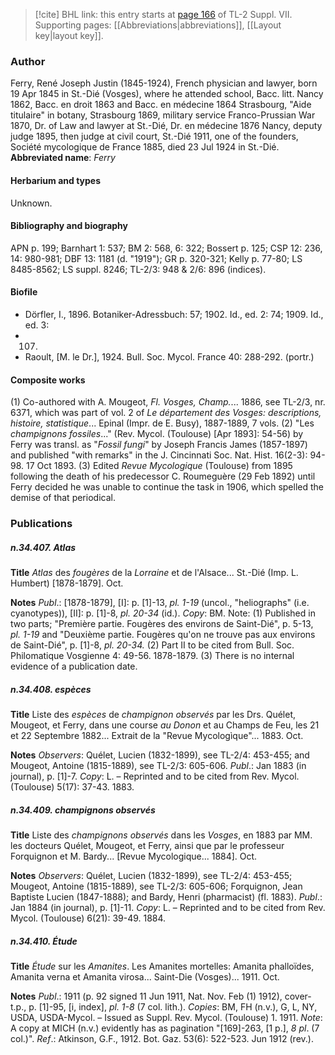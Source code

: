 > [!cite] BHL link: this entry starts at [page 166](https://www.biodiversitylibrary.org/page/33259670) of TL-2 Suppl. VII.
> Supporting pages: [[Abbreviations|abbreviations]], [[Layout key|layout key]].

### Author

Ferry, René Joseph Justin (1845-1924), French physician and lawyer, born 19 Apr 1845 in St.-Dié (Vosges), where he attended school, Bacc. litt. Nancy 1862, Bacc. en droit 1863 and Bacc. en médecine 1864 Strasbourg, "Aide titulaire" in botany, Strasbourg 1869, military service Franco-Prussian War 1870, Dr. of Law and lawyer at St.-Dié, Dr. en médecine 1876 Nancy, deputy judge 1895, then judge at civil court, St.-Dié 1911, one of the founders, Société mycologique de France 1885, died 23 Jul 1924 in St.-Dié. 
**Abbreviated name**: *Ferry*

#### Herbarium and types

Unknown.

#### Bibliography and biography

APN p. 199; Barnhart 1: 537; BM 2: 568, 6: 322; Bossert p. 125; CSP 12: 236, 14: 980-981; DBF 13: 1181 (d. "1919"); GR p. 320-321; Kelly p. 77-80; LS 8485-8562; LS suppl. 8246; TL-2/3: 948 & 2/6: 896 (indices).

#### Biofile

- Dörfler, I., 1896. Botaniker-Adressbuch: 57; 1902. Id., ed. 2: 74; 1909. Id., ed. 3:
- 107.
- Raoult, \[M. le Dr.\], 1924. Bull. Soc. Mycol. France 40: 288-292. (portr.)

#### Composite works

(1) Co-authored with A. Mougeot, *Fl. Vosges, Champ.*... 1886, see TL-2/3, nr. 6371, which was part of vol. 2 of *Le département des Vosges: descriptions, histoire, statistique*... Epinal (Impr. de E. Busy), 1887-1889, 7 vols.
(2) "Les *champignons fossiles*..." (Rev. Mycol. (Toulouse) \[Apr 1893\]: 54-56) by Ferry was transl. as "*Fossil fungi*" by Joseph Francis James (1857-1897) and published "with remarks" in the J. Cincinnati Soc. Nat. Hist. 16(2-3): 94-98. 17 Oct 1893.
(3) Edited *Revue Mycologique* (Toulouse) from 1895 following the death of his predecessor C. Roumeguère (29 Feb 1892) until Ferry decided he was unable to continue the task in 1906, which spelled the demise of that periodical.

### Publications

##### n.34.407. Atlas

**Title**
*Atlas* des *fougères* de la *Lorraine* et de l'Alsace... St.-Dié (Imp. L. Humbert) \[1878-1879\]. Oct.

**Notes**
*Publ*.: \[1878-1879\], \[I\]: p. \[1\]-13, *pl. 1-19* (uncol., "heliographs" (i.e. cyanotypes)), \[II\]: p. \[1\]-8, *pl. 20-34* (id.). *Copy*: BM.
Note: (1) Published in two parts; "Première partie. Fougères des environs de Saint-Dié", p. 5-13, *pl. 1-19* and "Deuxième partie. Fougères qu'on ne trouve pas aux environs de Saint-Dié", p. \[1\]-8, *pl. 20-34.* (2) Part II to be cited from Bull. Soc. Philomatique Vosgienne 4: 49-56. 1878-1879. (3) There is no internal evidence of a publication date.

##### n.34.408. espèces

**Title**
Liste des *espèces* de *champignon observés* par les Drs. Quélet, Mougeot, et Ferry, dans une course *au Donon* et au Champs de Feu, les 21 et 22 Septembre 1882... Extrait de la "Revue Mycologìque"... 1883. Oct.

**Notes**
*Observers*: Quélet, Lucien (1832-1899), see TL-2/4: 453-455; and Mougeot, Antoine (1815-1889), see TL-2/3: 605-606.
*Publ*.: Jan 1883 (in journal), p. \[1\]-7. *Copy*: L. – Reprinted and to be cited from Rev. Mycol. (Toulouse) 5(17): 37-43. 1883.

##### n.34.409. champignons observés

**Title**
Liste des *champignons observés* dans les *Vosges*, en 1883 par MM. les docteurs Quélet, Mougeot, et Ferry, ainsi que par le professeur Forquignon et M. Bardy... \[Revue Mycologique... 1884\]. Oct.

**Notes**
*Observers*: Quélet, Lucien (1832-1899), see TL-2/4: 453-455; Mougeot, Antoine (1815-1889), see TL-2/3: 605-606; Forquignon, Jean Baptiste Lucien (1847-1888); and Bardy, Henri (pharmacist) (fl. 1883).
*Publ*.: Jan 1884 (in journal), p. \[1\]-11. *Copy*: L. – Reprinted and to be cited from Rev. Mycol. (Toulouse) 6(21): 39-49. 1884.

##### n.34.410. Étude

**Title**
*Étude* sur les *Amanites*. Les Amanites mortelles: Amanita phalloïdes, Amanita verna et Amanita virosa... Saint-Die (Vosges)... 1911. Oct.

**Notes**
*Publ*.: 1911 (p. 92 signed 11 Jun 1911, Nat. Nov. Feb (1) 1912), cover-t.p., p. \[1\]-95, \[i, index\], *pl. 1-8* (7 col. lith.). *Copies*: BM, FH (n.v.), G, L, NY, USDA, USDA-Mycol. – Issued as Suppl. Rev. Mycol. (Toulouse) 1. 1911.
*Note*: A copy at MICH (n.v.) evidently has as pagination "\[169\]-263, \[1 p.\], *8 pl*. (7 col.)".
*Ref*.: Atkinson, G.F., 1912. Bot. Gaz. 53(6): 522-523. Jun 1912 (rev.).

